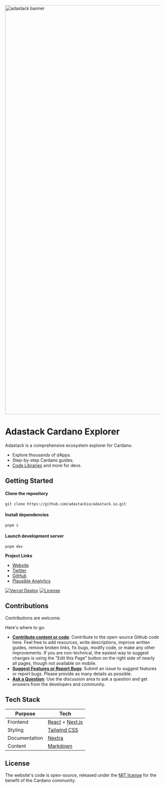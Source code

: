 <img width="1328" alt="adastack banner" src="https://github.com/user-attachments/assets/f30c161f-6362-40ea-8ff7-02ed1f54f610">

# Adastack Cardano Explorer

Adastack is a comprehensive ecosystem explorer for Cardano.

- Explore thousands of dApps.
- Step-by-step Cardano guides.
- [Code Libraries](https://www.adastack.io/development/code_libraries) and more for devs.

## Getting Started

#### Clone the repository

`git clone https://github.com/adastackio/adastack.io.git`

#### Install dependencies

`pnpm i`

#### Launch development server

`pnpm dev`

**Project Links**

- [Website](https://adastack.io)
- [Twitter](https://twitter.com/adastackio)
- [GitHub](https://github.com/adastackio)
- [Plausible Analytics](https://plausible.io/adastack.io)

[![Vercel Deploy](https://deploy-badge.vercel.app/vercel/adastackio-git-main-adastack-projects?name=status)](https://github.com/adastackio/adastack.io/deployments)
[![License](https://img.shields.io/badge/license-MIT-blue)](https://github.com/adastackio/adastack.io/blob/main/LICENSE)

## Contributions

Contributions are welcome.

Here's where to go:

- [**Contribute content or code**](https://github.com/adastackio/adastack.io): Contribute to the open-source Github code here. Feel free to add resources, write descriptions, improve written guides, remove broken links, fix bugs, modify code, or make any other improvements. If you are non-technical, the easiest way to suggest changes is using the "Edit this Page" button on the right side of nearly all pages, though not available on mobile.
- [**Suggest Features or Report Bugs**](https://github.com/adastackio/adastack.io/issues): Submit an issue to suggest features or report bugs. Please provide as many details as possible.
- [**Ask a Question**](https://github.com/adastackio/adastack.io/discussions): Use the discussion area to ask a question and get answers from the developers and community.

## Tech Stack

| Purpose       | Tech                                                             |
| ------------- | ---------------------------------------------------------------- |
| Frontend      | [React](https://react.dev/) + [Next.js](https://nextjs.org/docs) |
| Styling       | [Tailwind CSS](https://v2.tailwindcss.com/docs)                  |
| Documentation | [Nextra](https://nextra.site/docs)                               |
| Content       | [Markdown](https://www.markdownguide.org/)                       |

## License

The website's code is open-source, released under the [MIT license](LICENSE) for the benefit of the Cardano community.
